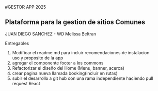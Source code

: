 #GESTOR APP 2025
## Plataforma para la gestion  de sitios Comunes
JUAN DIEGO SANCHEZ - WD
Melissa Beltran

Entregables
1. Modificar el readme.md para incluir recomendaciones de instalacion uso y proposito de la app
2. agregar el componente footer a los commons
3. Refactorizar el diseño del Home (Menu, banner, acerca)
4. crear pagina nueva llamada booking(incluir en rutas)
5. subir el desarrollo a git hub con una rama independiente haciendo pull request React